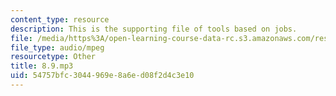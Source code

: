 ```yaml
---
content_type: resource
description: This is the supporting file of tools based on jobs.
file: /media/https%3A/open-learning-course-data-rc.s3.amazonaws.com/res-21g-003-learning-chinese-a-foundation-course-in-mandarin-spring-2011/54757bfc3044969e8a6ed08f2d4c3e10_8.9.mp3
file_type: audio/mpeg
resourcetype: Other
title: 8.9.mp3
uid: 54757bfc-3044-969e-8a6e-d08f2d4c3e10
---
```

